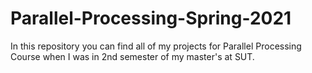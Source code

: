 # Parallel-Processing-Spring-2021
In this repository you can find all of my projects for Parallel Processing Course when I was in 2nd semester of my master's at SUT.
